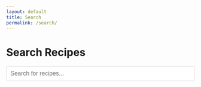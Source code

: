 ```yaml
---
layout: default
title: Search
permalink: /search/
---
```


# Search Recipes

<div class="search-container">
  <input type="text" id="search-input" placeholder="Search for recipes...">
  <ul id="results-container"></ul>
</div>

<!-- Script pointing to simple-jekyll-search.min.js -->
<script src="https://cdn.jsdelivr.net/npm/simple-jekyll-search@1.10.0/dest/simple-jekyll-search.min.js"></script>

<script>
  window.simpleJekyllSearch = new SimpleJekyllSearch({
    searchInput: document.getElementById('search-input'),
    resultsContainer: document.getElementById('results-container'),
    json: '{{ site.baseurl }}/search.json',
    searchResultTemplate: '<li><div class="search-result"><a href="{url}">{title}</a> - <span class="search-date">{date}</span><div class="search-snippet">{content}</div></div></li>',
    noResultsText: 'No results found',
    limit: 15,
    fuzzy: false
  });
</script>

<style>
  .search-container {
    margin: 20px 0;
  }
  
  #search-input {
    width: 100%;
    max-width: 600px;
    padding: 10px;
    font-size: 16px;
    border: 1px solid #ddd;
    border-radius: 4px;
  }
  
  #results-container {
    margin-top: 15px;
    padding-left: 0;
  }
  
  #results-container li {
    list-style: none;
    margin-bottom: 10px;
    padding: 8px;
    background: #f9f9f9;
    border-radius: 4px;
  }
  
  #results-container li:hover {
    background: #f0f0f0;
  }
  
  .search-date {
    color: #666;
    font-size: 14px;
  }
</style>
